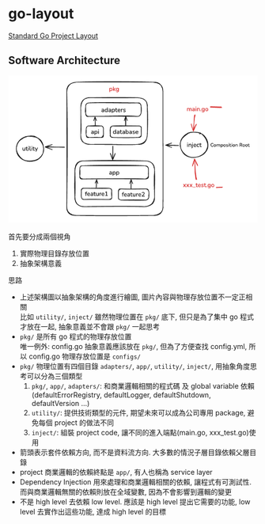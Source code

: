# go-layout

[Standard Go Project Layout](https://github.com/golang-standards/project-layout)

## Software Architecture

![project_layout](./doc/project_layout.png)

首先要分成兩個視角
1. 實際物理目錄存放位置
2. 抽象架構意義

思路
- 上述架構圖以抽象架構的角度進行繪圖, 圖片內容與物理存放位置不一定正相關  
  比如 `utility/`, `inject/` 雖然物理位置在 `pkg/` 底下, 但只是為了集中 go 程式才放在一起, 抽象意義並不會跟 `pkg/` 一起思考
- `pkg/` 是所有 go 程式的物理存放位置  
  唯一例外: config.go 抽象意義應該放在 `pkg/`, 但為了方便查找 config.yml, 所以 config.go 物理存放位置是 `configs/`
- `pkg/` 物理位置有四個目錄 `adapters/`, `app/`, `utility/`, `inject/`, 用抽象角度思考可以分為三個類型
    1. `pkg/`, `app/`, `adapters/`: 和商業邏輯相關的程式碼 及 global variable 依賴 (defaultErrorRegistry, defaultLogger, defaultShutdown, defaultVersion ...)
    2. `utility/`: 提供技術類型的元件, 期望未來可以成為公司專用 package, 避免每個 project 的做法不同
    3. `inject/`: 組裝 project code, 讓不同的進入端點(main.go, xxx_test.go)使用
- 箭頭表示套件依賴方向, 而不是資料流方向. 大多數的情況子層目錄依賴父層目錄
- project 商業邏輯的依賴終點是 `app/`, 有人也稱為 service layer
- Dependency Injection 用來處理和商業邏輯相關的依賴, 讓程式有可測試性. 而與商業邏輯無關的依賴則放在全域變數, 因為不會影響到邏輯的變更
- 不是 high level 去依賴 low level. 應該是 high level 提出它需要的功能, low level 去實作出這些功能, 達成 high level 的目標
